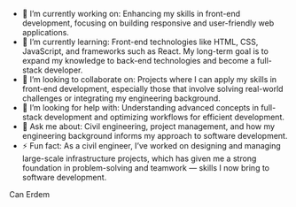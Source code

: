 

- 🔭 I’m currently working on: Enhancing my skills in front-end development, focusing on building responsive and user-friendly web applications.
- 🌱 I’m currently learning: Front-end technologies like HTML, CSS, JavaScript, and frameworks such as React. My long-term goal is to expand my knowledge to back-end technologies and become a full-stack developer.
- 👯 I’m looking to collaborate on: Projects where I can apply my skills in front-end development, especially those that involve solving real-world challenges or integrating my engineering background.
- 🤔 I’m looking for help with: Understanding advanced concepts in full-stack development and optimizing workflows for efficient development.
- 💬 Ask me about: Civil engineering, project management, and how my engineering background informs my approach to software development.
- ⚡ Fun fact: As a civil engineer, I’ve worked on designing and managing large-scale infrastructure projects, which has given me a strong foundation in problem-solving and teamwork — skills I now bring to software development.

Can Erdem
